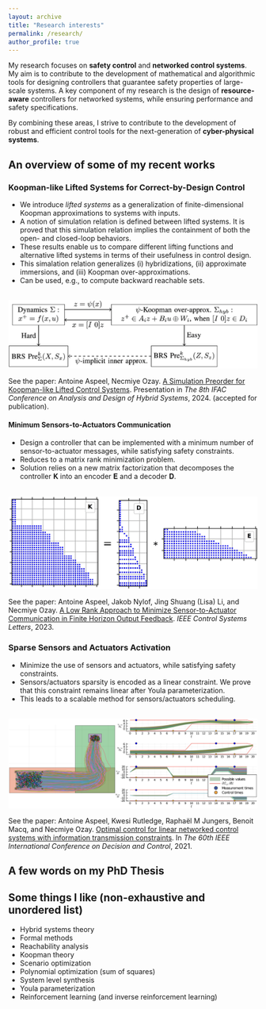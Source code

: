 ```yaml
---
layout: archive
title: "Research interests"
permalink: /research/
author_profile: true
---
```


My research focuses on **safety control** and **networked control systems**. My aim is to contribute to the development of mathematical and algorithmic tools for designing controllers that guarantee safety properties of large-scale systems. A key component of my research is the design of **resource-aware** controllers for networked systems, while ensuring performance and safety specifications.

By combining these areas, I strive to contribute to the development of robust and efficient control tools for the next-generation of **cyber-physical systems**.

## An overview of some of my recent works

### Koopman-like Lifted Systems for Correct-by-Design Control

* We introduce _lifted systems_ as a generalization of finite-dimensional Koopman approximations to systems with inputs.
* A notion of simulation relation is defined between lifted systems. It is proved that this simulation relation implies the containment of both the open- and closed-loop behaviors.
* These results enable us to compare different lifting functions and alternative lifted systems in terms of their usefulness in control design.
* This simalation relation generalizes (i) hybridizations, (ii) approximate immersions, and (iii) Koopman over-approximations.
* Can be used, e.g., to compute backward reachable sets.

<br/><img src='/images/Koopman_scheme.png'>

See the paper: Antoine Aspeel, Necmiye Ozay. [A Simulation Preorder for Koopman-like Lifted Control Systems](https://arxiv.org/abs/2401.14909). Presentation in _The 8th IFAC Conference on Analysis and Design of Hybrid Systems_, 2024. (accepted for publication).

#### Minimum Sensors-to-Actuators Communication

* Design a controller that can be implemented with a minimum number of sensor-to-actuator messages, while satisfying safety constraints.
* Reduces to a matrix rank minimization problem.
* Solution relies on a new matrix factorization that decomposes the controller 𝐊 into an encoder 𝐄 and a decoder 𝐃.

<br/><img src='/images/encoder_decoder_matrices.png'>

See the paper: Antoine Aspeel, Jakob Nylof, Jing Shuang (Lisa) Li, and Necmiye Ozay. [A Low Rank Approach to Minimize Sensor-to-Actuator Communication in Finite Horizon Output Feedback](https://ieeexplore.ieee.org/abstract/document/10336872). _IEEE Control Systems Letters_, 2023.

### Sparse Sensors and Actuators Activation

* Minimize the use of sensors and actuators, while satisfying safety constraints.
* Sensors/actuators sparsity is encoded as a linear constraint. We prove that this constraint remains linear after Youla parameterization.
* This leads to a scalable method for sensors/actuators scheduling.

<br/><img src='/images/drone.png'>

See the paper: Antoine Aspeel, Kwesi Rutledge, Raphaël M Jungers, Benoit Macq, and Necmiye Ozay. [Optimal control for linear networked control systems with information transmission constraints](https://ieeexplore.ieee.org/document/9683476). In _The 60th IEEE International Conference on Decision and Control_, 2021.


## A few words on my PhD Thesis



## Some things I like (non-exhaustive and unordered list)

* Hybrid systems theory
* Formal methods
* Reachability analysis
* Koopman theory
* Scenario optimization
* Polynomial optimization (sum of squares)
* System level synthesis
* Youla parameterization
* Reinforcement learning (and inverse reinforcement learning)